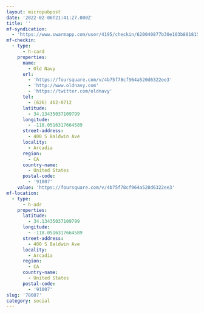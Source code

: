 ```yaml
---
layout: micropubpost
date: '2022-02-06T21:41:27.000Z'
title: ''
mf-syndication:
  - 'https://www.swarmapp.com/user/4195/checkin/620040877b30e103b8018152'
mf-checkin:
  - type:
      - h-card
    properties:
      name:
        - Old Navy
      url:
        - 'https://foursquare.com/v/4b75f78cf964a520d6322ee3'
        - 'http://www.oldnavy.com'
        - 'https://twitter.com/oldnavy'
      tel:
        - (626) 462-0712
      latitude:
        - 34.13435037109799
      longitude:
        - -118.0516317664589
      street-address:
        - 400 S Baldwin Ave
      locality:
        - Arcadia
      region:
        - CA
      country-name:
        - United States
      postal-code:
        - '91007'
    value: 'https://foursquare.com/v/4b75f78cf964a520d6322ee3'
mf-location:
  - type:
      - h-adr
    properties:
      latitude:
        - 34.13435037109799
      longitude:
        - -118.0516317664589
      street-address:
        - 400 S Baldwin Ave
      locality:
        - Arcadia
      region:
        - CA
      country-name:
        - United States
      postal-code:
        - '91007'
slug: '78087'
category: social
---
```


